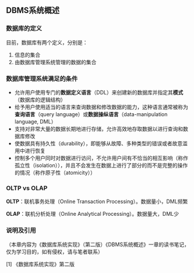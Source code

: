 ## DBMS系统概述

### 数据库的定义

目前，数据库有两个定义，分别是：

1. 信息的集合
2. 由数据库管理系统管理的数据的集合

### 数据库管理系统满足的条件

- 允许用户使用专门的**数据定义语言**（DDL）来创建新的数据库并指定其**模式**（数据库的逻辑结构）
- 给予用户使用适当的语言来查询数据和修改数据的能力，这种语言通常被称为**查询语言**（query language）或**数据操纵语言**（data-manipulation language, DML）
- 支持对非常大量的数据长期地进行存储，允许高效地存取数据以进行查询和数据库修改
- 使数据具有持久性（durability），即能够从故障、多种类型的错误或者故意滥用中进行恢复
- 控制多个用户同时对数据进行访问，不允许用户间有不恰当的相互影响（称作孤立性（isolation）），并且不会发生在数据上进行了部分的而不是完整的操作的情况（称作原子性（atomicity））

### OLTP vs OLAP

**OLTP**：联机事务处理（Online Transaction Processing）。数据量小，DML频繁

**OLAP**：联机分析处理（Online Analytical Processing）。数据量大，DML少
 
### 说明及引用

（本章内容为《数据库系统实现》（第二版）《DBMS系统概述》一章的读书笔记，仅为学习目的，如有侵权，请与笔者联系）

[1] 《数据库系统实现》第二版
 
